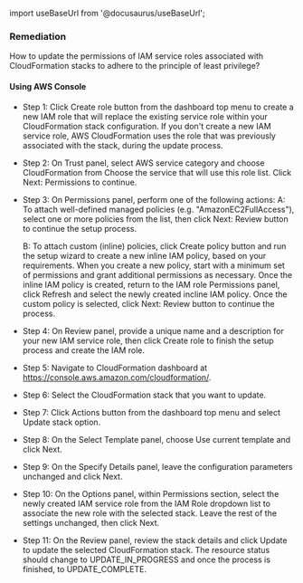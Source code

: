 import useBaseUrl from '@docusaurus/useBaseUrl';

### Remediation
How to update the permissions of IAM service roles associated with CloudFormation stacks to adhere to the principle of least privilege?

#### Using AWS Console

- Step 1: Click Create role button from the dashboard top menu to create a new IAM role that will replace the existing service role within your CloudFormation stack configuration. If you don't create a new IAM service role, AWS CloudFormation uses the role that was previously associated with the stack, during the update process.

- Step 2: On Trust panel, select AWS service category and choose CloudFormation from Choose the service that will use this role list. Click Next: Permissions to continue.

- Step 3: On Permissions panel, perform one of the following actions:
	A: To attach well-defined managed policies (e.g. "AmazonEC2FullAccess"), select one or more policies from the list, then click Next: Review button to continue the setup process.
	
    B: To attach custom (inline) policies, click Create policy button and run the setup wizard to create a new inline IAM policy, based on your requirements. When you create a new policy, start with a minimum set of permissions and grant additional permissions as necessary. Once the inline IAM policy is created, return to the IAM role Permissions panel, click Refresh and select the newly created incline IAM policy. Once the custom policy is selected, click Next: Review button to continue the process.

- Step 4: On Review panel, provide a unique name and a description for your new IAM service role, then click Create role to finish the setup process and create the IAM role.

- Step 5: Navigate to CloudFormation dashboard at https://console.aws.amazon.com/cloudformation/.

- Step 6: Select the CloudFormation stack that you want to update.

- Step 7: Click Actions button from the dashboard top menu and select Update stack option.

- Step 8: On the Select Template panel, choose Use current template and click Next.

- Step 9: On the Specify Details panel, leave the configuration parameters unchanged and click Next.

- Step 10: On the Options panel, within Permissions section, select the newly created IAM service role from the IAM Role dropdown list to associate the new role with the selected stack. Leave the rest of the settings unchanged, then click Next.

- Step 11: On the Review panel, review the stack details and click Update to update the selected CloudFormation stack. The resource status should change to UPDATE_IN_PROGRESS and once the process is finished, to UPDATE_COMPLETE.